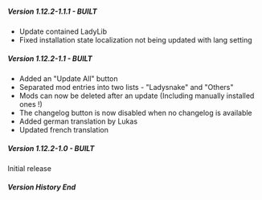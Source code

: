 ##### Version 1.12.2-1.1.1 - BUILT
- Update contained LadyLib
- Fixed installation state localization not being updated with lang setting

##### Version 1.12.2-1.1 - BUILT
- Added an "Update All" button
- Separated mod entries into two lists - "Ladysnake" and "Others"
- Mods can now be deleted after an update (Including manually installed ones !)
- The changelog button is now disabled when no changelog is available
- Added german translation by Lukas
- Updated french translation

##### Version 1.12.2-1.0 - BUILT
Initial release

##### Version History End